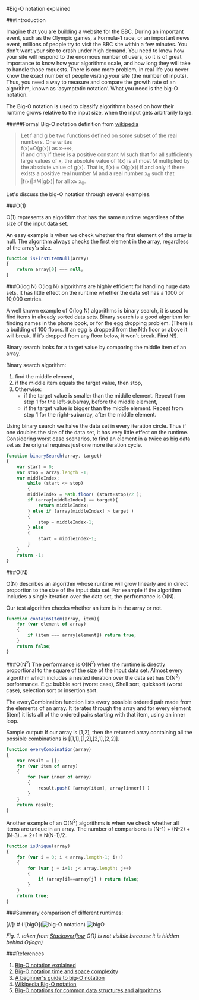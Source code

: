 #Big-O notation explained  

###Introduction

Imagine that you are building a website for the BBC.
During an important event, such as the Olympic games, a Formula-1 race, or an important news event, millions of people try to visit the BBC site within a few minutes. You don't want your site to crash under high demand.
You need to know how your site will respond to the enormous number of users, so it is of great importance to know how your algorithms scale, and how long they will take to handle those requests.
There is one more problem, in real life you never know the exact number of people visiting your site (the number of inputs). Thus, you need a way to measure and compare the growth rate of an algorithm, known as ‘asymptotic notation’.
What you need is the big-O notation.

The Big-O notation is used to classify algorithms based on how their runtime grows relative to the input size, when the input gets arbitrarily large. 
 
#####Formal Big-O notation definition from [wikipedia](https://en.wikipedia.org/wiki/Big_O_notation)
 
>Let f and g be two functions defined on some subset of the real numbers. One writes  
>f(x)=O(g(x)) as  x&rarr;&infin;,  
>if and only if there is a positive constant M such that for all sufficiently large values of x, 
>the absolute value of f(x) is at most M multiplied by the absolute value of g(x). That is, f(x) = O(g(x)) 
>if and only if there exists a positive real number M and a real number x<sub>0</sub> such that  
> |f(x)|&le;M|g(x)| for all x&ge; x<sub>0</sub>.
 
 
Let's discuss the big-O notation through several examples.

###O(1)
                                                          
O(1) represents an algorithm that has the same runtime regardless of the size of the input data set.

An easy example is when we check whether the first element of the array is null. The algorithm always checks 
the first element in the array, regardless of the array's size.

```javascript
function isFirstItemNull(array)
{
	return array[0] === null;
}
```


###O(log N)
O(log N) algorithms are highly efficient for handling huge data sets. It has little effect on the runtime whether the data set has a 1000 or 10,000 entries.

A well known example of O(log N) algorithms is binary search,  it is used to find items
in already sorted data sets. Binary search is a good algorithm for finding 
names in the phone book, or for the egg dropping problem. (There is a building of 100 floors. If an egg is dropped from the Nth floor or above it will break. 
If it’s dropped from any floor below, it won't break. Find N!). 

Binary search looks for a target value by comparing the middle item of an array.

Binary search algorithm:   
1. find the middle element,  
2. if the middle item equals  the target value, then stop,  
3. Otherwise:  
	* if the target value is smaller than the middle element. Repeat from step 1 for the left-subarray, before the middle element,  
	* if the target value is bigger than the middle element. Repeat from step 1 for the right-subarray, after the middle element.  

	
Using binary search we halve the data set in every iteration circle. Thus if one doubles the size of the data set, it has very little effect on the runtime. 
Considering worst case scenarios, to find an element
 in a twice as big data set as the orignal requires just one more iteration cycle.
	
```javascript
function binarySearch(array, target)
{
	var start = 0;
	var stop = array.length -1;
	var middleIndex;
		while (start <= stop)
		{
		middleIndex = Math.floor( (start+stop)/2 );
		if (array[middleIndex] == target){
			return middleIndex;
		} else if (array[middleIndex] > target )
		{
			stop = middleIndex-1;
		} else
		{
			start = middleIndex+1;
		}
	}
	return -1;
}
```

###O(N)

O(N) describes an algorithm whose runtime will grow linearly and in direct proportion to the size of the input data set. For example  if the algorithm includes a single iteration
 over the data set, the perfromance is O(N). 

Our test algorithm checks whether an item is in the array or not.
```javascript
function containsItem(array, item){
	for (var element of array)
	{
		if (item === array[element]) return true;
	}
	return false;
}
```

###O(N<sup>2</sup>)
The performance is O(N<sup>2</sup>) when the runtime is directly proportional to the square of the size of the input data set.
Almost every algorithm which includes a nested iteration over the data set has O(N<sup>2</sup>) performance.
E.g.: bubble sort (worst case), Shell sort, quicksort (worst case), selection sort or insertion sort.

The everyCombination function lists every possible ordered pair made from the elements of an array.
It iterates through the array and for every element (item) it lists all of the ordered pairs starting with that item, using an inner loop. 

Sample output: If our array is [1,2], then the returned array containing all the possible combinations is [[1,1],[1,2],[2,1],[2,2]]. 
 
```javascript
function everyCombination(array)
{
	var result = [];
	for (var item of array)
	{
		for (var inner of array)
		{
			result.push( [array[item], array[inner]] )
		}
	}
	return result;
}
```
Another example of an  O(N<sup>2</sup>) algorithms is when we check whether all items are unique in an array. The number of comparisons is 
(N-1) + (N-2) + (N-3)...+ 2+1 = N(N-1)/2.

```javascript
function isUnique(array)
{
	for (var i = 0; i < array.length-1; i++)
	{
		for (var j = i+1; j< array.length; j++)
		{
			if (array[i]==array[j] ) return false;
		}
	}
	return true;
}
```

###Summary comparison of different runtimes:

[//]: # (![bigO](![big-O notation](/images/big-o-notation.png))
![bigO](http://i.stack.imgur.com/ia6VB.png)

*Fig. 1. taken from [Stackoverflow](http://stackoverflow.com/questions/4317414/polynomial-time-and-exponential-time)
 O(1) is not visible because it is hidden behind O(logn)*

###References
1. [Big-O notation explained](https://justin.abrah.ms/computer-science/big-o-notation-explained.html)
2. [Big-O notation time and space complexity](https://www.interviewcake.com/article/java/big-o-notation-time-and-space-complexity)
3. [A beginner's guide to big-O notation](https://rob-bell.net/2009/06/a-beginners-guide-to-big-o-notation/)
4. [Wikipedia Big-O notation](https://en.wikipedia.org/wiki/Big_O_notation)
5. [Big-O notations for common data structures and algorithms](http://bigocheatsheet.com/)
